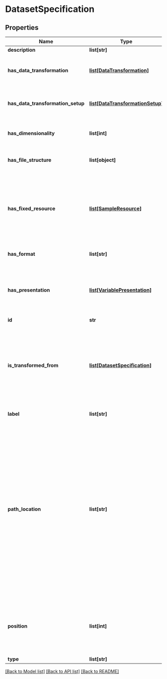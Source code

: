# DatasetSpecification

## Properties
Name | Type | Description | Notes
------------ | ------------- | ------------- | -------------
**description** | **list[str]** | small description | [optional] 
**has_data_transformation** | [**list[DataTransformation]**](DataTransformation.md) | Property that associates an input/output with their corresponding data transformation. | [optional] 
**has_data_transformation_setup** | [**list[DataTransformationSetup]**](DataTransformationSetup.md) | Property to link an input/output dataset to the specific data transformation (with URLs | [optional] 
**has_dimensionality** | **list[int]** | Property to indicate dimensionality of the input or output of a dataset specification | [optional] 
**has_file_structure** | **list[object]** | Relates a dataset specification to the data structure definition | [optional] 
**has_fixed_resource** | [**list[SampleResource]**](SampleResource.md) | Property that links a parameter or an input to a fixed value. For example, in a given configuration a parameter with the planting date for a model could be fixed to avoid the user changing it for that region. | [optional] 
**has_format** | **list[str]** | Format followed by a file. For example, txt, nc, etc. | [optional] 
**has_presentation** | [**list[VariablePresentation]**](VariablePresentation.md) | Property that links an instance of a dataset (or a dataset specification) to the presentation of a variable contained (or expected to be contained) on it. | [optional] 
**id** | **str** | identifier | [optional] 
**is_transformed_from** | [**list[DatasetSpecification]**](DatasetSpecification.md) | Property that links a dataset specification from a model configuration or setup to the output from a target data transformation. This occurs when a data transformation produces several outputs, but only one of them is the one needed for a model | [optional] 
**label** | **list[str]** | short description of the resource | [optional] 
**path_location** | **list[str]** | Property that indicates the relative path of an input or output with respect to the folder structure of the executable.   For example, let&#39;s assume we have an input that has to exist in the folder &#x60;/datasets&#x60; or the executable will not work. This property ensures that this knowledge is captured for a given software component execution.  In this case the property would capture this as follows:  &#x60;&#x60;&#x60; :input_prep a sd:DatasetSpecification . :input_prep rdfs:label \&quot;precipitation file\&quot; . :input_precip sd:pathLocation \&quot;/datasets/\&quot;. &#x60;&#x60;&#x60; | [optional] 
**position** | **list[int]** | Position of the parameter or input/output in the model configuration. This property is needed to know how to organize the I/O of the component on execution | [optional] 
**type** | **list[str]** | type of the resource | [optional] 

[[Back to Model list]](../#documentation-for-models) [[Back to API list]](../#documentation-for-api-endpoints) [[Back to README]](../)


